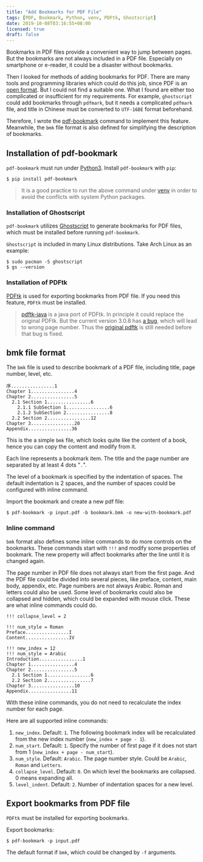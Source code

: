 ```yaml
---
title: "Add Bookmarks for PDF File"
tags: [PDF, Bookmark, Python, venv, PDFtk, Ghostscript]
date: 2019-10-08T03:16:55+08:00
licensed: true
draft: false
---
```


Bookmarks in PDF files provide a convenient way to jump between pages.
But the bookmarks are not always included in a PDF file.
Especially on smartphone or e-reader, it could be a disaster without bookmarks.

Then I looked for methods of adding bookmarks for PDF.
There are many tools and programming libraries which could do this job,
since PDF is an
[open format](http://www.adobe.com/content/dam/Adobe/en/devnet/acrobat/pdfs/pdf_reference_1-7.pdf).
But I could not find a suitable one.
What I found are either too complicated or insufficient for my
requirements.
For example, `ghostscript` could add bookmarks through `pdfmark`,
but it needs a complicated `pdfmark` file, and title in Chinese
must be converted to `UTF-16BE` format beforehand.

Therefore, I wrote the
[pdf-bookmark](https://github.com/xianghuzhao/pdf-bookmark)
command to implement this feature.
Meanwhile, the `bmk` file format is also defined for simplifying
the description of bookmarks.


## Installation of pdf-bookmark

`pdf-bookmark` must run under [Python3](https://www.python.org/).
Install `pdf-bookmark` with `pip`:

```shell-session
$ pip install pdf-bookmark
```

> It is a good practice to run the above command under
> [venv](https://docs.python.org/3/tutorial/venv.html)
> in order to avoid the conflicts with system Python packages.

### Installation of Ghostscript

`pdf-bookmark` utilizes [Ghostscript](https://www.ghostscript.com/)
to generate bookmarks for PDF files, which must be installed before
running `pdf-bookmark`.

`Ghostscript` is included in many Linux distributions. Take Arch Linux
as an example:

```shell-session
$ sudo pacman -S ghostscript
$ gs --version
```

### Installation of PDFtk

[PDFtk](https://www.pdflabs.com/tools/pdftk-server/) is used for
exporting bookmarks from PDF file. If you need this feature, `PDFtk`
must be installed.

> [pdftk-java](https://gitlab.com/pdftk-java/pdftk) is a java port of PDFtk.
> In principle it could replace the original PDFtk.
> But the current version 3.0.8 has
> [a bug](https://gitlab.com/pdftk-java/pdftk/issues/32),
> which will lead to wrong page number.
> Thus the [original pdftk](https://www.pdflabs.com/tools/pdftk-server/)
> is still needed before that bug is fixed.


## bmk file format

The `bmk` file is used to describe bookmark of a PDF file,
including title, page number, level, etc.

```
序................1
Chapter 1................4
Chapter 2................5
  2.1 Section 1................6
    2.1.1 SubSection 1................6
    2.1.2 SubSection 2................8
  2.2 Section 2................12
Chapter 3................20
Appendix................36
```

This is the a simple `bmk` file, which looks quite like the
content of a book, hence you can copy the content and modify from it.

Each line represents a bookmark item. The title and the page number are
separated by at least 4 dots "`.`".

The level of a bookmark is specified by the indentation of spaces. The
default indentation is 2 spaces, and the number of spaces could be
configured with inline command.

Import the bookmark and create a new pdf file:

```shell-session
$ pdf-bookmark -p input.pdf -b bookmark.bmk -o new-with-bookmark.pdf
```

### Inline command

`bmk` format also defines some inline commands to do more controls on the
bookmarks. These commands start with `!!!` and modify some properties of
bookmark. The new property will affect bookmarks after the line until it
is changed again.

The page number in PDF file does not always start from the first page.
And the PDF file could be divided into several pieces, like preface,
content, main body, appendix, etc. Page numbers are not always Arabic.
Roman and letters could also be used. Some level of bookmarks could also
be collapsed and hidden, which could be expanded with mouse click.
These are what inline commands could do.

```
!!! collapse_level = 2

!!! num_style = Roman
Preface................I
Content................IV

!!! new_index = 12
!!! num_style = Arabic
Introduction................1
Chapter 1................4
Chapter 2................5
  2.1 Section 1................6
  2.2 Section 2................7
Chapter 3................10
Appendix................11
```

With these inline commands, you do not need to recalculate the index number for each page.

Here are all supported inline commands:

1. `new_index`. Default: `1`.
   The following bookmark index will be recalculated from
   the new index number (`new_index + page - 1`).
2. `num_start`. Default: `1`.
   Specify the number of first page if it does not start from 1 (`new_index + page - num_start`).
3. `num_style`. Default: `Arabic`.
   The page number style. Could be `Arabic`, `Roman` and `Letters`.
4. `collapse_level`. Default: `0`.
   On which level the bookmarks are collapsed. 0 means expanding all.
5. `level_indent`. Default: `2`.
   Number of indentation spaces for a new level.



## Export bookmarks from PDF file

`PDFtk` must be installed for exporting bookmarks.

Export bookmarks:

```shell-session
$ pdf-bookmark -p input.pdf
```

The default format if `bmk`, which could be changed by `-f` arguments.
